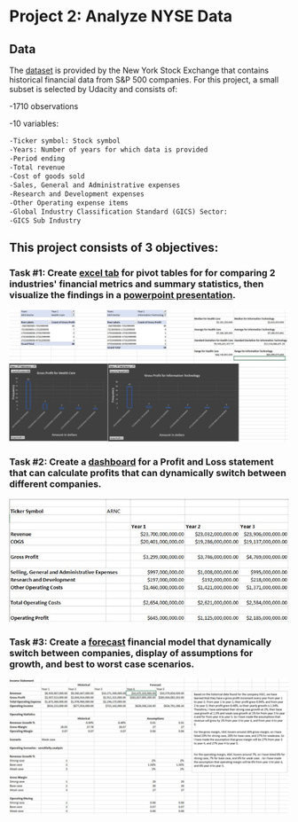 # Project 2: Analyze NYSE Data

## Data

The [dataset](https://github.com/jmt7080/Business_Analyst_Nanodegree/blob/main/Project%202%20Analyze%20NYSE%20Data/Analyze%20NYSE%20data%20MT/projectdata-nyse_original.csv) is provided by the New York Stock Exchange that contains historical financial data from S&P 500 companies. For this project, a small subset is selected by Udacity and consists of:

-1710 observations

-10 variables:

    -Ticker symbol: Stock symbol
    -Years: Number of years for which data is provided
    -Period ending
    -Total revenue
    -Cost of goods sold
    -Sales, General and Administrative expenses
    -Research and Development expenses
    -Other Operating expense items
    -Global Industry Classification Standard (GICS) Sector:
    -GICS Sub Industry



## This project consists of 3 objectives:

### Task #1: Create [excel tab](https://github.com/jmt7080/Business_Analyst_Nanodegree/blob/main/Project%202%20Analyze%20NYSE%20Data/projectdata-nyse_mt.xlsx) for pivot tables for for comparing 2 industries' financial metrics and summary statistics, then visualize the findings in a [powerpoint presentation](https://github.com/jmt7080/Business_Analyst_Nanodegree/blob/main/Project%202%20Analyze%20NYSE%20Data/NYSE%20Data%20Project%20Presentation.pptx). 

![alt text](https://github.com/jmt7080/Business_Analyst_Nanodegree/blob/main/Project%202%20Analyze%20NYSE%20Data/task1_pic.JPG)

### Task #2: Create a [dashboard](https://github.com/jmt7080/Business_Analyst_Nanodegree/blob/main/Project%202%20Analyze%20NYSE%20Data/projectdata-nyse_mt.xlsx) for a Profit and Loss statement that can calculate profits that can dynamically switch between different companies.

![alt text](https://github.com/jmt7080/Business_Analyst_Nanodegree/blob/main/Project%202%20Analyze%20NYSE%20Data/task2_pic.JPG)

### Task #3: Create a [forecast](https://github.com/jmt7080/Business_Analyst_Nanodegree/blob/main/Project%202%20Analyze%20NYSE%20Data/projectdata-nyse_mt.xlsx) financial model that dynamically switch between companies, display of assumptions for growth, and best to worst case scenarios.

![alt text](https://github.com/jmt7080/Business_Analyst_Nanodegree/blob/main/Project%202%20Analyze%20NYSE%20Data/task3_pic.JPG)
